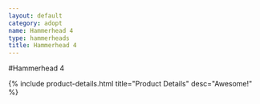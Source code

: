 ```yaml
---
layout: default
category: adopt
name: Hammerhead 4
type: hammerheads
title: Hammerhead 4
---
```


#Hammerhead 4

{% include product-details.html title="Product Details" desc="Awesome!" %}